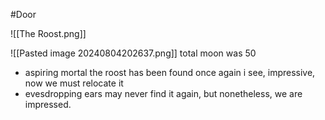 #Door 

![[The Roost.png]]

![[Pasted image 20240804202637.png]] 
total moon was 50
- aspiring mortal the roost has been found once again i see, impressive, now we must relocate it
- evesdropping ears may never find it again, but nonetheless, we are impressed.
